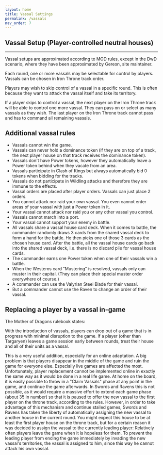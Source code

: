 ```yaml
---
layout: home
title: Vassal Settings
permalink: /vassals
nav_order: 7
---
```


## Vassal Setup (Player-controlled neutral houses)

---
Vassal setups are approximated according to MOD rules, except in the DwD scenario, where they have been approximated by Gereon, site maintainer.

Each round, one or more vassals may be selectable for control by players. Vassals can be chosen in Iron Throne track order.

Players may wish to skip control of a vassal in a specific round. This is often because they want to attack the vassal itself and take its territory.

If a player skips to control a vassal, the next player on the Iron Throne track will be able to control one more vassal. They can pass on or select as many vassals as they wish.
The last player on the Iron Throne track cannot pass and has to command all remaining vassals.

## Additional vassal rules

* Vassals cannot win the game.
* Vassals can never hold a dominance token (if they are on top of a track, the next player house on that track receives the dominance token).
* Vassals don't have Power tokens, however they automatically leave a Power token behind when they vacate from an area.
* Vassals participate in Clash of Kings but always automatically bid 0 tokens when bidding for the tracks.
* Vassals do not participate in Wildling attacks and therefore they are immune to the effects.
* Vassal orders are placed after player orders. Vassals can just place 2 orders.
* You cannot attack nor raid your own vassal. You even cannot enter areas of your vassal with just a Power token in it.
* Your vassal cannot attack nor raid you or any other vassal you control.
* Vassals cannot march into a port.
* Your vassal cannot support your enemy in battle.
* All vassals share a vassal house card deck. When it comes to battle, the commander randomly draws 3 cards from the shared vassal deck to form a hand for the battle. He then picks one of those 3 cards as the chosen house card. After the battle, all the vassal house cards go back into the shared vassal deck, i.e. there is no discard pile for vassal house cards.
* The commander earns one Power token when one of their vassals win a battle.
* When the Westeros card "Mustering" is resolved, vassals only can muster in their capital. (They can place their special muster order everywhere of course.)
* A commander can use the Valyrian Steel Blade for their vassal.
* But a commander cannot use the Raven to change an order of their vassal.

## Replacing a player by a vassal in-game

The Mother of Dragons rulebook states:

With the introduction of vassals, players can drop out of a game that is in progress with minimal disruption to the game. If a player (other than Targaryen) leaves a game session early between rounds, treat their house and all of their units as a vassal.

This is a very useful addition, especially for an online adaptation. A big problem is that players disappear in the middle of the game and ruin the game for everyone else. Especially live games are affected the most.
Unfortunately, player replacement cannot be implemented online in exactly the same way as it would be done in a real life game. At home on the board, it is easily possible to throw in a "Claim Vassals" phase at any point in the game, and continue the game afterwards. In Swords and Ravens this is not possible, as it would require a massive effort to extend each game phase (about 35 in number) so that it is paused to offer the new vassal to the first player on the throne track, according to the rules. However, in order to take advantage of this mechanism and continue stalled games, Swords and Ravens has taken the liberty of automatically assigning the new vassal to another house in the current round. You might expect this house to be at least the first player house on the throne track, but for a certain reason it was decided to assign the vassal to the currently leading player: Relatively often players leave the game when it is hopeless for them. To prevent the leading player from ending the game immediately by invading the new vassal's territories, the vassal is assigned to him, since this way he cannot attack his own vassal.
